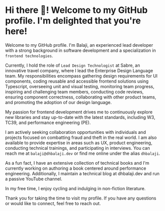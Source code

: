 # Hi there 👋! Welcome to my GitHub profile. I'm delighted that you're here!

Welcome to my GitHub profile. I'm Balaji, an experienced lead developer with a strong background in software development and a specialization in `frontend technologies`.

Currently, I hold the role of `Lead Design Technologist` at Sabre, an innovative travel company, where I lead the Enterprise Design Language team. My responsibilities encompass gathering design requirements for UI components, coding reusable and accessible frontend solutions using Typescript, overseeing unit and visual testing, monitoring team progress, inspiring and challenging team members, conducting code reviews, ensuring component correctness, collaborating with other product teams, and promoting the adoption of our design language.

My passion for frontend development drives me to continuously explore new libraries and stay up-to-date with the latest standards, including W3, TC39, and performance engineering (PE).

I am actively seeking collaboration opportunities with individuals and projects focused on combatting fraud and theft in the real world. I am also available to provide expertise in areas such as UX, product engineering, conducting technical trainings, and participating in interviews. You can reach me at `balaji@dhbalaji.dev` or find me online under the alias `dhbalaji`.

As a fun fact, I have an extensive collection of technical books and I'm currently working on authoring a book centered around performance engineering. Additionally, I maintain a technical blog at dhbalaji.dev and run a passive YouTube channel.

In my free time, I enjoy cycling and indulging in non-fiction literature.

Thank you for taking the time to visit my profile. If you have any questions or would like to connect, feel free to reach out.
